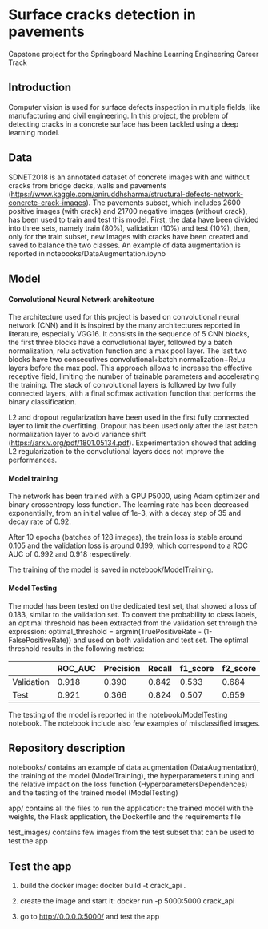 # Surface cracks detection in pavements

Capstone project for the Springboard Machine Learning Engineering Career Track

## Introduction

Computer vision is used for surface defects inspection in multiple fields, like manufacturing and civil engineering. In this project, the problem of detecting cracks in a concrete surface has been tackled using a deep learning model.

## Data

SDNET2018 is an annotated dataset of concrete images with and without cracks from bridge decks, walls and pavements (https://www.kaggle.com/aniruddhsharma/structural-defects-network-concrete-crack-images). The pavements subset, which includes 2600 positive images (with crack) and 21700 negative images (without crack), has been used to train and test this model. First, the data have been divided into three sets, namely train (80%), validation (10%) and test (10%), then, only for the train subset, new images with cracks have been created and saved to balance the two classes. An example of data augmentation is reported in notebooks/DataAugmentation.ipynb  

## Model

#### Convolutional Neural Network architecture

The architecture used for this project is based on convolutional neural network (CNN) and it is inspired by the many architectures reported in literature, especially VGG16. It consists in the sequence of 5 CNN blocks, the first three blocks have a convolutional layer, followed by a batch normalization, relu activation function and a max pool layer. The last two blocks have two consecutives convolutional+batch normalization+ReLu layers before the max pool. This approach allows to increase the effective receptive field, limiting the number of trainable parameters and accelerating the training.
The stack of convolutional layers is followed by two fully connected layers, with a final softmax activation function that performs the binary classification.

L2 and dropout regularization have been used in the first fully connected layer to limit the overfitting. Dropout has been used only after the last batch normalization layer to avoid variance shift (https://arxiv.org/pdf/1801.05134.pdf). Experimentation showed that adding L2 regularization to the convolutional layers does not improve the performances.

#### Model training

The network has been trained with a GPU P5000, using Adam optimizer and binary crossentropy loss function. The learning rate has been decreased exponentially, from an initial value of 1e-3, with a decay step of 35 and decay rate of 0.92.

After 10 epochs (batches of 128 images), the train loss is stable around 0.105 and the validation loss is around 0.199, which correspond to a ROC AUC of 0.992 and 0.918 respectively.  

The training of the model is saved in notebook/ModelTraining.

#### Model Testing

The model has been tested on the dedicated test set, that showed a loss of 0.183, similar to the validation set. To convert the probability to class labels, an optimal threshold has been extracted from the validation set through the  expression: optimal_threshold = argmin(TruePositiveRate - (1-FalsePositiveRate)) and used on both validation and test set. The optimal threshold results in the following metrics:

| | ROC_AUC | Precision | Recall | f1_score | f2_score |
|---|---|---|---|---|---|
| Validation | 0.918 | 0.390 | 0.842 | 0.533 | 0.684|
|Test | 0.921 | 0.366 | 0.824 | 0.507 | 0.659 |

The testing of the model is reported in the notebook/ModelTesting notebook. The notebook include also few examples of misclassified images.

## Repository description

notebooks/ contains an example of data augmentation (DataAugmentation), the training of the model (ModelTraining), the hyperparameters tuning and the relative impact on the loss function (HyperparametersDependences) and the testing of the trained model (ModelTesting)

app/ contains all the files to run the application: the trained model with the weights, the Flask application, the Dockerfile and the requirements file

test_images/ contains few images from the test subset that can be used to test the app

## Test the app

1) build the docker image: docker build -t crack_api .

2) create the image and start it: docker run -p 5000:5000 crack_api

3) go to http://0.0.0.0:5000/ and test the app 